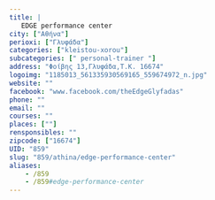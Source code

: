 ```yaml
---
title: |
   EDGE performance center
city: ["Αθήνα"]
perioxi: ["Γλυφάδα"]
categories: ["kleistou-xorou"]
subcategories: [" personal-trainer "]
address: "Φοίβης 13,Γλυφάδα,Τ.Κ. 16674"
logoimg: "1185013_561335930569165_559674972_n.jpg"
website: ""
facebook: "www.facebook.com/theEdgeGlyfadas"
phone: ""
email: ""
courses: ""
places: [""]
rensponsibles: ""
zipcode: ["16674"]
UID: "859"
slug: "859/athina/edge-performance-center"
aliases:
    - /859
    - /859#edge-performance-center
---
```


